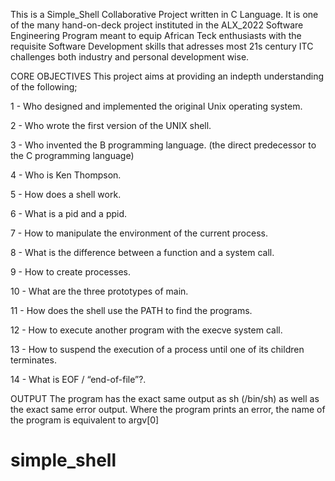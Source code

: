 This is a Simple_Shell Collaborative Project written in C Language. It is one of the many hand-on-deck project instituted in the ALX_2022 Software Engineering Program meant to equip African Teck enthusiasts with the requisite Software Development skills that adresses most 21s century ITC challenges both industry and personal development wise.

CORE OBJECTIVES This project aims at providing an indepth understanding of the following;

1 - Who designed and implemented the original Unix operating system.

2 - Who wrote the first version of the UNIX shell.

3 - Who invented the B programming language. (the direct predecessor to the C programming language)

4 - Who is Ken Thompson.

5 - How does a shell work.

6 - What is a pid and a ppid.

7 - How to manipulate the environment of the current process.

8 - What is the difference between a function and a system call.

9 - How to create processes.

10 - What are the three prototypes of main.

11 - How does the shell use the PATH to find the programs.

12 - How to execute another program with the execve system call.

13 - How to suspend the execution of a process until one of its children terminates.

14 - What is EOF / “end-of-file”?.

OUTPUT The program has the exact same output as sh (/bin/sh) as well as the exact same error output. Where the program prints an error, the name of the program is equivalent to argv[0]
# simple_shell
